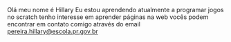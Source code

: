 Olá meu nome é Hillary
Eu estou aprendendo atualmente a programar jogos no scratch
tenho interesse em aprender páginas na web 
 vocês podem encontrar em contato comigo através do email pereira.hillary@escola.pr.gov.br
